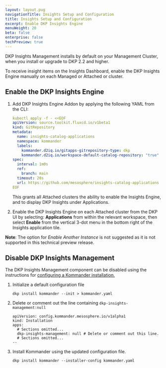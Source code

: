```yaml
---
layout: layout.pug
navigationTitle: Insights Setup and Configuration
title: Insights Setup and Configuration
excerpt: Enable DKP Insights Engine
menuWeight: 20
beta: false
enterprise: false
techPreview: true
---
```


DKP Insights Management installs by default on your Management Cluster, when you install or upgrade to DKP 2.2 and higher.

To receive insight items on the Insights Dashboard, enable the DKP Insights Engine manually on each Managed or Attached or cluster.

## Enable the DKP Insights Engine

1.  Add DKP Insights Engine Addon by applying the following YAML from the CLI:

    ```yaml
    kubectl apply -f - <<EOF
    apiVersion: source.toolkit.fluxcd.io/v1beta1
    kind: GitRepository
    metadata:
      name: insights-catalog-applications
      namespace: kommander
      labels:
        kommander.d2iq.io/gitapps-gitrepository-type: dkp
        kommander.d2iq.io/workspace-default-catalog-repository: "true"
    spec:
      interval: 1m0s
      ref:
        branch: main
      timeout: 20s
      url: https://github.com/mesosphere/insights-catalog-applications
    EOF
    ```

    This grants all Attached clusters the ability to enable the Insights Engine, and to display DKP Insights under Applications.

1.  Enable the DKP Insights Engine on each Attached cluster from the DKP UI by selecting: **Applications** from within the relevant workspace, then select **Enable** from the vertical 3-dot menu in the bottom right of the Insights application tile.

   **Note**: The option for *Enable Another Instance* is not suggested as it is not supported in this technical preview release.

## Disable DKP Insights Management


The DKP Insights Management component can be disabled using the instructions for [configuring a Kommander installation.](../../install/configuration/)

1. Initialize a default configuration file
    ```
    dkp install kommander --init > kommander.yaml
    ```
1. Delete or comment out the line containing `dkp-insights-management:null`
    ```
    apiVersion: config.kommander.mesosphere.io/v1alpha1
    kind: Installation
    apps:
      # Sections omitted...
      dkp-insights-management: null # Delete or comment out this line.
      # Sections omitted...
    --
    ```
1. Install Kommander using the updated configuration file.
    ```
    dkp install kommander --installer-config kommander.yaml
    ```